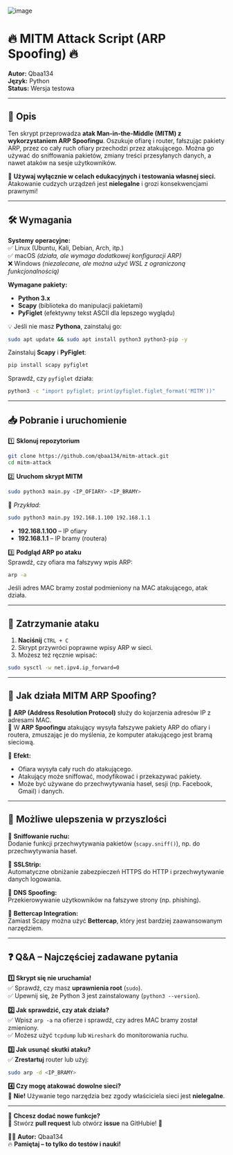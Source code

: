 ![image](https://github.com/user-attachments/assets/f56aeaed-098c-46c0-8da8-c0d0892d9c6d)

# 🔥 MITM Attack Script (ARP Spoofing) 🔥  

**Autor:** Qbaa134  
**Język:** Python  
**Status:** Wersja testowa  

---

## 📌 Opis  
Ten skrypt przeprowadza **atak Man-in-the-Middle (MITM) z wykorzystaniem ARP Spoofingu**. Oszukuje ofiarę i router, fałszując pakiety ARP, przez co cały ruch ofiary przechodzi przez atakującego. Można go używać do sniffowania pakietów, zmiany treści przesyłanych danych, a nawet ataków na sesje użytkowników.  

🔴 **Używaj wyłącznie w celach edukacyjnych i testowania własnej sieci.**  
Atakowanie cudzych urządzeń jest **nielegalne** i grozi konsekwencjami prawnymi!  

---

## 🛠️ Wymagania  
**Systemy operacyjne:**  
✅ Linux (Ubuntu, Kali, Debian, Arch, itp.)  
✅ macOS *(działa, ale wymaga dodatkowej konfiguracji ARP)*  
❌ Windows *(niezalecane, ale można użyć WSL z ograniczoną funkcjonalnością)*  

**Wymagane pakiety:**  
- **Python 3.x**  
- **Scapy** (biblioteka do manipulacji pakietami)  
- **PyFiglet** (efektywny tekst ASCII dla lepszego wyglądu)  

💡 Jeśli nie masz **Pythona**, zainstaluj go:  
```bash
sudo apt update && sudo apt install python3 python3-pip -y
```
  
Zainstaluj **Scapy** i **PyFiglet**:  
```bash
pip install scapy pyfiglet
```

Sprawdź, czy `pyfiglet` działa:  
```bash
python3 -c "import pyfiglet; print(pyfiglet.figlet_format('MITM'))"
```

---

## 📥 Pobranie i uruchomienie  

1️⃣ **Sklonuj repozytorium**  
```bash
git clone https://github.com/qbaa134/mitm-attack.git
cd mitm-attack
```
  
2️⃣ **Uruchom skrypt MITM**  
```bash
sudo python3 main.py <IP_OFIARY> <IP_BRAMY>
```
📌 *Przykład:*  
```bash
sudo python3 main.py 192.168.1.100 192.168.1.1
```
- **192.168.1.100** – IP ofiary  
- **192.168.1.1** – IP bramy (routera)  

3️⃣ **Podgląd ARP po ataku**  
Sprawdź, czy ofiara ma fałszywy wpis ARP:  
```bash
arp -a
```
Jeśli adres MAC bramy został podmieniony na MAC atakującego, atak działa.  

---

## 🔄 Zatrzymanie ataku  
1. **Naciśnij** `CTRL + C`  
2. Skrypt przywróci poprawne wpisy ARP w sieci.  
3. Możesz też ręcznie wpisać:  
```bash
sudo sysctl -w net.ipv4.ip_forward=0
```

---

## 📜 Jak działa MITM ARP Spoofing?  

🔹 **ARP (Address Resolution Protocol)** służy do kojarzenia adresów IP z adresami MAC.  
🔹 W **ARP Spoofingu** atakujący wysyła fałszywe pakiety ARP do ofiary i routera, zmuszając je do myślenia, że komputer atakującego jest bramą sieciową.  

📌 **Efekt:**  
- Ofiara wysyła cały ruch do atakującego.  
- Atakujący może sniffować, modyfikować i przekazywać pakiety.  
- Może być używane do przechwytywania haseł, sesji (np. Facebook, Gmail) i danych.  

---

## 🔧 Możliwe ulepszenia w przyszlości  

🔹 **Sniffowanie ruchu:**  
Dodanie funkcji przechwytywania pakietów (`scapy.sniff()`), np. do przechwytywania haseł.  

🔹 **SSLStrip:**  
Automatyczne obniżanie zabezpieczeń HTTPS do HTTP i przechwytywanie danych logowania.  

🔹 **DNS Spoofing:**  
Przekierowywanie użytkowników na fałszywe strony (np. phishing).  

🔹 **Bettercap Integration:**  
Zamiast Scapy można użyć **Bettercap**, który jest bardziej zaawansowanym narzędziem.  

---

## ❓ Q&A – Najczęściej zadawane pytania  

**1️⃣ Skrypt się nie uruchamia!**  
✅ Sprawdź, czy masz **uprawnienia root** (`sudo`).  
✅ Upewnij się, że Python 3 jest zainstalowany (`python3 --version`).  

**2️⃣ Jak sprawdzić, czy atak działa?**  
✅ Wpisz `arp -a` na ofierze i sprawdź, czy adres MAC bramy został zmieniony.  
✅ Możesz użyć `tcpdump` lub `Wireshark` do monitorowania ruchu.  

**3️⃣ Jak usunąć skutki ataku?**  
✅ **Zrestartuj** router lub użyj:  
```bash
sudo arp -d <IP_BRAMY>
```

**4️⃣ Czy mogę atakować dowolne sieci?**  
🚨 **Nie!** Używanie tego narzędzia bez zgody właściciela sieci jest **nielegalne**.  

---

📢 **Chcesz dodać nowe funkcje?**  
🔧 Stwórz **pull request** lub otwórz **issue** na GitHubie! 🚀  

👨‍💻 **Autor:** Qbaa134   
🔥 **Pamiętaj – to tylko do testów i nauki!**
